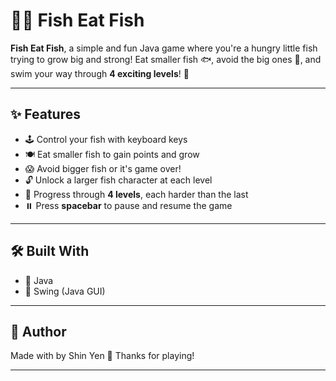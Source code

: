 # 🐠💙 Fish Eat Fish

**Fish Eat Fish**, a simple and fun Java game where you're a hungry little fish trying to grow big and strong! Eat smaller fish 🐟, avoid the big ones 🐋, and swim your way through **4 exciting levels**! 🌊

---

## ✨ Features
- 🕹️ Control your fish with keyboard keys
- 🍽️ Eat smaller fish to gain points and grow
- 😱 Avoid bigger fish or it's game over!
- 🔓 Unlock a larger fish character at each level
- 🎯 Progress through **4 levels**, each harder than the last
- ⏸️ Press **spacebar** to pause and resume the game

---

## 🛠️ Built With
- 🧠 Java
- 🎨 Swing (Java GUI)

---

## 🧸 Author
Made with by Shin Yen
🐠 Thanks for playing!

---
